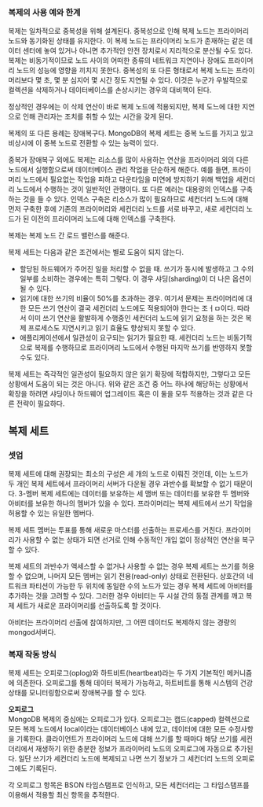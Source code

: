 ### 복제의 사용 예와 한계
복제는 일차적으로 중복성을 위해 설계된다. 중복성으로 인해 복제 노드는 프라이머리 노드와 동기화된 상태를 유지한다. 이 복제 노드는 프라이머리 노드가 존재하는 같은 데이터 센터에 놓여 있거나 아니면 추가적인 안전 장치로서 지리적으로 분산될 수도 있다. 복제는 비동기적이므로 노드 사이의 어떠한 종류의 네트워크 지연이나 장애도 프라이머리 노드의 성능에 영향을 끼치지 못한다. 중복성의 또 다른 형태로서 복제 노드는 프라이머리보다 몇 초, 몇 분 심지어 몇 시간 정도 지연될 수  있다. 이것은 누군가 우발적으로 컬렉션을 삭제하거나 데이터베이스를 손상시키는 경우의 대비책이 된다.

정상적인 경우에는 이 삭제 연산이 바로 복제 노드에 적용되지만, 복제 도느에 대한 지연으로 인해 관리자는 조치를 취할 수 있는 시간을 갖게 된다.

복제의 또 다른 용례는 장애복구다. MongoDB의 복제 세트는 중복 노드를 가지고 있고 비상시에 이 중복 노드로 전환할 수 있는 능력이 있다.

중복가 장애복구 외에도 복제는 리소스를 많이 사용하는 연산을 프라이머리 외의 다른 노드에서 실행함으로써 데이터베이스 관리 작업을 단순하게 해준다.
예를 들면, 프라이머리 노드에서 필요없는 작업을 피하고 다운타임을 미연에 방지하기 위해 백업을 세컨더리 노드에서 수행하는 것이 일반적인 관행이다. 또 다른 예러는 대용량의 인덱스를 구축하는 것을 들 수 있다. 인덱스 구축은 리소스가 많이 필요하므로 세컨더리 노드에 대해 먼저 구축한 후에 기존의 프라이머리와 세컨더리 노드를 서로 바꾸고, 새로 세컨더리 노드가 된 이전의 프라이머리 노드에 대해 인덱스를 구축한다.

복제는 복제 노드 간 로드 밸런스를 해준다.  

복제 세트는 다음과 같은 조건에서는 별로 도움이 되지 않는다.
- 할당된 하드웨어가 주어진 일을 처리할 수 없을 때. 쓰기가 동시에 발생하고 그 수의 일부를 소비하는 경우에는 특히 그렇다. 이 경우 샤딩(sharding)이 더 나은 옵션이 될 수 있다.
- 읽기에 대한 쓰기의 비율이 50%를 초과하는 경우. 여기서 문제는 프라이머리에 대한 모든 쓰기 연산이 결국 세컨더리 노드에도 적용되어야 한다는 조ㅓㅁ이다. 따라서 이미 쓰기 연산을 활발하게 수행중인 세컨더리 노드에 읽기 요청을 하는 것은 복제 프로세스도 지연시키고 읽기 효율도 향상되지 못할 수 있다.
- 애플리케이션에서 일관성이 요구되는 읽기가 필요한 때. 세컨더리 노드는 비동기적으로 복제를 수행하므로 프라이머리 노드에서 수행된 마지막 쓰기를 반영하지 못할 수도 있다.

복제 세트는 즉각적인 일관성이 필요하지 않은 읽기 확장에 적합하지만, 그렇다고 모든 상황에서 도움이 되는 것은 아니다. 위와 같은 조건 중 어느 하나에 해당하는 상황에서 확장을 하려면 샤딩이나 하드웨어 업그레이드 혹은 이 둘을 모두 적용하는 것과 같은 다른 전략이 필요하다.

## 복제 세트
### 셋업
복제 세트에 대해 권장되는 최소의 구성은 세 개의 노드로 이뤄진 것인데, 이는 노드가 두 개인 복제 세트에서 프라이머리 서버가 다운될 경우 과반수를 확보할 수 없기 때문이다. 3-멤버 복제 세트에는 데이터를 보유하는 세 맴버 또는 데이터를 보유한 두 멤버와 아비터를 보유한 하나의 멤버가 있을 수 있다. 프라이머리는 복제 세트에서 쓰기 작업을 허용할 수 있는 유일한 멤버다.

복제 세트 멤버는 투표를 통해 새로운 마스터를 선출하는 프로세스를 거친다. 프라이머리가 사용할 수 없는 상태가 되면 선거로 인해 수동적인 개입 없이 정상적인 연산을 복구할 수 있다. 

복제 세트의 과반수가 액세스할 수 없거나 사용할 수 없는 경우 복제 세트는 쓰기를 허용할 수 없으며, 나머지 모든 멤버는 읽기 전용(read-only) 상태로 전환된다. 상호간의 네트워크 파티션이 가능한 두 위치에 동일한 수의 노드가 있는 경우 복제 세트에 아비터를 추가하는 것을 고려할 수 있다. 그러한 경우 아비터는 두 시설 간의 동점 관계를 깨고 복제 세트가 새로운 프라이머리를 선출하도록 할 것이다.

아비터는 프라이머리 선출에 참여하지만, 그 어떤 데이터도 복제하지 않는 경량의 mongod서버다.

### 복재 작동 방식
복제 세트는 오피로그(oplog)와 하트비트(heartbeat)라는 두 가지 기본적인 메커니즘에 의존한다. 오피로그를 통해 데이터 복제가 가능하고, 하트비트를 통해 시스템의 건강 상태를 모니터링함으로써 장애복구를 할 수 있다.

**오피로그**  
MongoDB 복제의 중심에는 오피로그가 있다. 오피로그는 캡드(capped) 컬렉션으로 모든 복제 노드에서 local이라는 데이터베이스 내에 있고, 데이터에 대한 모든 수정사항을 기록한다. 클라이언트가 프라이머리 노드에 대해 쓰기를 할 때마다 해당 쓰기를 세컨더리에서 재생하기 위한 충분한 정보가 프라이머리 노드의 오피로그에 자동으로 추가된다. 일단 쓰기가 세컨더리 노드에 복제되고 나면 쓰기 정보가 그 세컨더리 노드의 오피로그에도 기록된다.

각 오피로그 항목은 BSON 타임스탬프로 인식하고, 모든 세컨더리는 그 타임스탬프를 이용해서 적용할 최신 항목을 추적한다.
